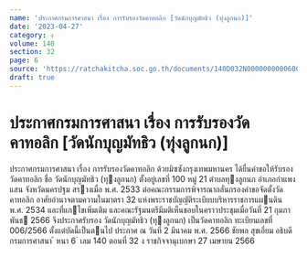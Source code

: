```yaml
---
name: 'ประกาศกรมการศาสนา เรื่อง การรับรองวัดคาทอลิก [วัดนักบุญมัทธิว (ทุ่งลูกนก)]'
date: '2023-04-27'
category: ง
volume: 140
section: 32
page: 6
source: 'https://ratchakitcha.soc.go.th/documents/140D032N0000000000600.pdf'
draft: true
---
```


# ประกาศกรมการศาสนา เรื่อง การรับรองวัดคาทอลิก [วัดนักบุญมัทธิว (ทุ่งลูกนก)]

ประกาศกรมการศาสนา เรื่อง การรับรองวัดคาทอลิก ด้วยมิซซังกรุงเทพมหานคร ได้ยื่นคําขอให้รับรองวัดคาทอลิก ชื่อ วัดนักบุญมัทธิว (ทุงลูกนก) ตั้งอยู่เลขที่ 100 หมู่ 21 ตําบลทุงลูกนก อําเภอกําแพงแสน จังหวัดนครปฐม สรางเมื่อ พ.ศ. 2533 ต่อคณะกรรมการพิจารณากลั่นกรองคําขอจัดตั้งวัดคาทอลิก อาศัยอํานาจตามความในมาตรา 32 แห่งพระราชบัญญัติระเบียบบริหารราชการแผนดิน พ.ศ. 2534 และที่แกไขเพิ่มเติม และคณะรัฐมนตรีมีมติเห็นชอบในคราวประชุมเมื่อวันที่ 21 กุมภาพันธ 2566 จึงประกาศรับรอง วัดนักบุญมัทธิว (ทุงลูกนก) เป็นวัดคาทอลิก ทะเบียนเลขที่ 006/2566 ตั้งแต่บัดนี้เป็นตนไป ประกาศ ณ วันที่ 2 มีนาคม พ.ศ. 2566 ชัยพล สุขเอี่ยม อธิบดีกรมการศาสนา ้ หนา 6 ่ เลม 140 ตอนที่ 32 ง ราชกิจจานุเบกษา 27 เมษายน 2566
